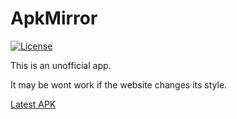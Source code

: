 # ApkMirror

[![License](https://img.shields.io/badge/License-MIT-EBA33C.svg)](https://github.com/DerTyp7214/ApkMirror/blob/master/MIT_LICENSE)

This is an unofficial app.

<!-- <img src="https://raw.githubusercontent.com/DerTyp7214/ApkMirror/master/app/src/main/res/mipmap-xxxhdpi/ic_launcher.png" width="85" height="85"> -->

It may be wont work if the website changes its style.

[Latest APK](https://github.com/DerTyp7214/ApkMirror/raw/master/app/release/app-release.apk)
